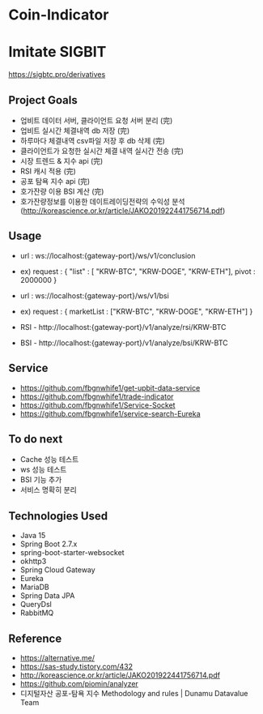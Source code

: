 # Coin-Indicator
# Imitate SIGBIT
https://sigbtc.pro/derivatives

## Project Goals
* 업비트 데이터 서버, 클라이언트 요청 서버 분리 (完)
* 업비트 실시간 체결내역 db 저장 (完)
* 하루마다 체결내역 csv파일 저장 후 db 삭제 (完)
* 클라이언트가 요청한 실시간 체결 내역 실시간 전송 (完)
* 시장 트렌드 & 지수 api (完)
* RSI 캐시 적용 (完)
* 공포 탐욕 지수 api (完)
* 호가잔량 이용 BSI 계산 (完)
* 호가잔량정보를 이용한 데이트레이딩전략의 수익성 분석 
(http://koreascience.or.kr/article/JAKO201922441756714.pdf)

## Usage
* url : ws://localhost:{gateway-port}/ws/v1/conclusion
* ex) request : { "list" : [ "KRW-BTC", "KRW-DOGE", "KRW-ETH"], pivot : 2000000 }
* url : ws://localhost:{gateway-port}/ws/v1/bsi
* ex) request : { marketList : ["KRW-BTC", "KRW-DOGE", "KRW-ETH"] }  

* RSI - http://localhost:{gateway-port}/v1/analyze/rsi/KRW-BTC
* BSI - http://localhost:{gateway-port}/v1/analyze/bsi/KRW-BTC
 
## Service
* https://github.com/fbgnwhife1/get-upbit-data-service
* https://github.com/fbgnwhife1/trade-indicator
* https://github.com/fbgnwhife1/Service-Socket
* https://github.com/fbgnwhife1/service-search-Eureka

## To do next
* Cache 성능 테스트
* ws 성능 테스트
* BSI 기능 추가
* 서비스 명확히 분리

 ## Technologies Used
* Java 15
* Spring Boot 2.7.x
* spring-boot-starter-websocket
* okhttp3
* Spring Cloud Gateway
* Eureka
* MariaDB
* Spring Data JPA
* QueryDsl
* RabbitMQ

 ## Reference
 * https://alternative.me/
 * https://sas-study.tistory.com/432
 * http://koreascience.or.kr/article/JAKO201922441756714.pdf
 * https://github.com/piomin/analyzer
 * 디지털자산 공포-탐욕 지수 Methodology and rules | Dunamu Datavalue Team
